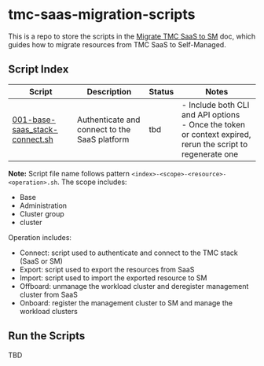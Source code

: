 # tmc-saas-migration-scripts

This is a repo to store the scripts in the [Migrate TMC SaaS to SM](https://docs.google.com/document/d/1js_kX4ogXArU55jZ6pcjra09gE9L-l4TMuxjzLy0HEg/edit?usp=sharing) doc, which guides how to migrate resources from TMC SaaS to  Self-Managed.

## Script Index

| Script | Description | Status | Notes |
|--------|-------------|--------|-------|
| [001-base-saas_stack-connect.sh](./001-base-saas_stack-connect.sh)   | Authenticate and connect to the SaaS platform | tbd | - Include both CLI and API options <br> - Once the token or context expired, rerun the script to regenerate one |

**Note:**
Script file name follows pattern `<index>-<scope>-<resource>-<operation>.sh`.
The scope includes:

- Base
- Administration
- Cluster group
- cluster

Operation includes:

- Connect: script used to authenticate and connect to the TMC stack (SaaS or SM)
- Export: script used to export the resources from SaaS
- Import: script used to import the exported resource to SM
- Offboard: unmanage the workload cluster and deregister management cluster from SaaS
- Onboard: register the management cluster to SM and manage the workload clusters

## Run the Scripts

TBD
